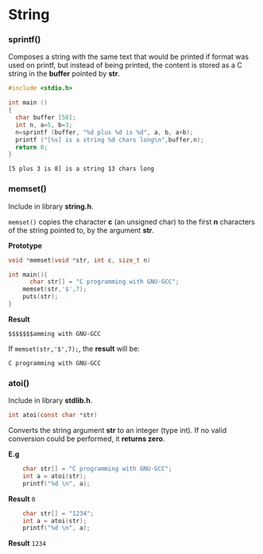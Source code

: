# String

### sprintf()

Composes a string with the same text that would be printed if format was used on printf, but instead of being printed, the content is stored as a C string in the **buffer** pointed by **str**.

```c
#include <stdio.h>

int main ()
{
  char buffer [50];
  int n, a=5, b=3;
  n=sprintf (buffer, "%d plus %d is %d", a, b, a+b);
  printf ("[%s] is a string %d chars long\n",buffer,n);
  return 0;
}
```

```
[5 plus 3 is 8] is a string 13 chars long
```

### memset()

Include in library **string.h**.

``memset()`` copies the character **c** (an unsigned char) to the first **n** characters of the string pointed to, by the argument **str**.

**Prototype**

```c
void *memset(void *str, int c, size_t n)
```

```c
int main(){
	  char str[] = "C programming with GNU-GCC";
    memset(str,'$',7);
    puts(str);
}
```

**Result**

```
$$$$$$$amming with GNU-GCC
```

If ``memset(str,'$',7);``, the **result** will be:

```
C programming with GNU-GCC
```

### atoi()

Include in library **stdlib.h**.

```c
int atoi(const char *str)
```
Converts the string argument **str** to an integer (type int).  If no valid conversion could be performed, it **returns zero**.

**E.g**

```c
	char str[] = "C programming with GNU-GCC";
    int a = atoi(str);
    printf("%d \n", a);
```    
**Result**
``0``

```c
    char str[] = "1234";
    int a = atoi(str);
    printf("%d \n", a);
```
**Result**
``1234``    